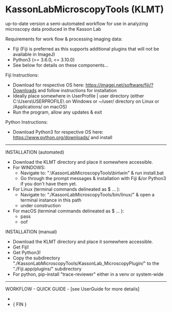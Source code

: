 # KassonLabMicroscopyTools (KLMT)
up-to-date version a semi-automated workflow for use in analyzing microscopy data produced in the Kasson Lab

Requirements for work flow & processing imaging data:
  - Fiji (Fiji is preferred as this supports additional plugins that will not be available in ImageJ)
  - Python3 (>= 3.6.0, <= 3.10.0)
  - See below for details on these components...

Fiji Instructions:
  - Download for respective OS here: https://imagej.net/software/fiji/?Downloads and follow instructions for installation
  - Ideally place somewhere in UserProfile | user directory (either C:\Users\USERPROFILE\ on Windows or ~/user/ directory on Linux or /Applications/ on macOS)
  - Run the program, allow any updates & exit

Python Instructions:
  - Download Python3 for respective OS here: https://www.python.org/downloads/ and install

***

INSTALLATION (automated)

- Download the KLMT directory and place it somewhere accessible.
- For WINDOWS:
    - Navigate to: ".\KassonLabMicroscopyTools\bin\win\" & run install.bat
    - Go through the prompt messages & installation with Fiji &/or Python3 if you don't have them yet.
- For Linux (terminal commands delineated as $ ... ):
    - Navigate to: "./KassonLabMicroscopyTools/bin/linux/" & open a terminal instance in this path
    - under construction
- For macOS (terminal commands delineated as $ ... ):
    - pass
    - oof

INSTALLATION (manual)

- Download the KLMT directory and place it somewhere accessible.
- Get Fiji!
- Get Python3!
- Copy the subdirectory "./KassonLabMicroscopyTools/KassonLab_MicroscopyPlugin/" to the "./Fiji.app/plugins/" subdirectory
- For python, pip-install "trace-reviewer" either in a venv or system-wide

***

WORKFLOW - QUICK GUIDE - [see UserGuide for more details]

- 
 - { FIN }

